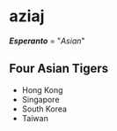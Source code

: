 # aziaj

**_Esperanto_** = "_Asian_"



## Four Asian Tigers
+  Hong Kong
+  Singapore
+  South Korea
+  Taiwan
